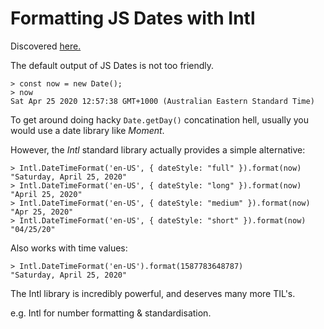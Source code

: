 # Formatting JS Dates with Intl

Discovered [here.](https://github.com/jbranchaud/til)

The default output of JS Dates is not too friendly.
```
> const now = new Date();
> now 
Sat Apr 25 2020 12:57:38 GMT+1000 (Australian Eastern Standard Time)
```

To get around doing hacky `Date.getDay()` concatination hell, usually you would use a date library like *Moment*.

However, the *Intl* standard library actually provides a simple alternative:

```
> Intl.DateTimeFormat('en-US', { dateStyle: "full" }).format(now)
"Saturday, April 25, 2020"
> Intl.DateTimeFormat('en-US', { dateStyle: "long" }).format(now)
"April 25, 2020"
> Intl.DateTimeFormat('en-US', { dateStyle: "medium" }).format(now)
"Apr 25, 2020"
> Intl.DateTimeFormat('en-US', { dateStyle: "short" }).format(now)
"04/25/20"
```

Also works with time values: 
```
> Intl.DateTimeFormat('en-US').format(1587783648787)
"Saturday, April 25, 2020"
```

The Intl library is incredibly powerful, and deserves many more TIL's. 

e.g. Intl for number formatting & standardisation.
